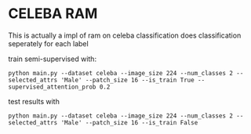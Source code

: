 # CELEBA RAM

This is actually a impl of ram on celeba classification
does classification seperately for each label

train semi-supervised with:
```
python main.py --dataset celeba --image_size 224 --num_classes 2 --selected_attrs 'Male' --patch_size 16 --is_train True --supervised_attention_prob 0.2
```

test results with 
```
python main.py --dataset celeba --image_size 224 --num_classes 2 --selected_attrs 'Male' --patch_size 16 --is_train False
```
